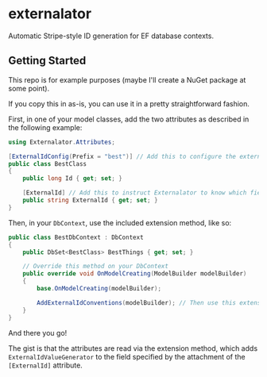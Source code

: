 # externalator
Automatic Stripe-style ID generation for EF database contexts.

## Getting Started
This repo is for example purposes (maybe I'll create a NuGet package at some point).

If you copy this in as-is, you can use it in a pretty straightforward fashion.

First, in one of your model classes, add the two attributes as described in the following example:

```csharp
using Externalator.Attributes;

[ExternalIdConfig(Prefix = "best")] // Add this to configure the external ID generation for this class
public class BestClass
{
    public long Id { get; set; }

    [ExternalId] // Add this to instruct Externalator to know which field(s) for which to generate an external ID
    public string ExternalId { get; set; }
}
```

Then, in your `DbContext`, use the included extension method, like so:

```csharp
public class BestDbContext : DbContext
{
    public DbSet<BestClass> BestThings { get; set; }

    // Override this method on your DbContext
    public override void OnModelCreating(ModelBuilder modelBuilder)
    {
        base.OnModelCreating(modelBuilder);

        AddExternalIdConventions(modelBuilder); // Then use this extension method
    }
}
```

And there you go!

The gist is that the attributes are read via the extension method, which adds `ExternalIdValueGenerator` to the field specified by the attachment of the `[ExternalId]` attribute.